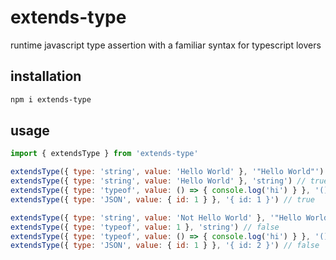 # extends-type
runtime javascript type assertion with a familiar syntax for typescript lovers

## installation

```sh
npm i extends-type
```

## usage

```js
import { extendsType } from 'extends-type'

extendsType({ type: 'string', value: 'Hello World' }, '"Hello World"') // true
extendsType({ type: 'string', value: 'Hello World' }, 'string') // true
extendsType({ type: 'typeof', value: () => { console.log('hi') } }, '() => void') // true
extendsType({ type: 'JSON', value: { id: 1 } }, '{ id: 1 }') // true

extendsType({ type: 'string', value: 'Not Hello World' }, '"Hello World"') // false
extendsType({ type: 'typeof', value: 1 }, 'string') // false
extendsType({ type: 'typeof', value: () => { console.log('hi') } }, '() => number') // false
extendsType({ type: 'JSON', value: { id: 1 } }, '{ id: 2 }') // false
```